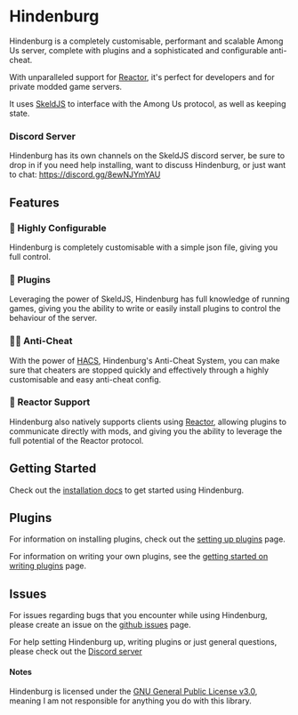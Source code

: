 # Hindenburg
Hindenburg is a completely customisable, performant and scalable Among Us server,
complete with plugins and a sophisticated and configurable anti-cheat.

With unparalleled support for [Reactor](https://github.com/NuclearPowered/Reactor),
it's perfect for developers and for private modded game servers.

It uses [SkeldJS](https://github.com/skeldjs/SkeldJS) to interface with the Among Us
protocol, as well as keeping state.

### Discord Server
Hindenburg has its own channels on the SkeldJS discord server, be sure to drop
in if you need help installing, want to discuss Hindenburg, or just want to chat:
https://discord.gg/8ewNJYmYAU

## Features
### 🎨 Highly Configurable
Hindenburg is completely customisable with a simple json file, giving you full
control.

### 🧩 Plugins
Leveraging the power of SkeldJS, Hindenburg has full knowledge of running games,
giving you the ability to write or easily install plugins to control the behaviour
of the server.

### 👮‍♂️ Anti-Cheat
With the power of [HACS](https://skeldjs.github.io/Hindenburg/pages/Using%20Hindenburg/HACS.html),
Hindenburg's Anti-Cheat System, you can make sure that cheaters are stopped quickly
and effectively through a highly customisable and easy anti-cheat config.

### 🧬 Reactor Support
Hindenburg also natively supports clients using [Reactor](https://github.com/NuclearPowered/Reactor),
allowing plugins to communicate directly with mods, and giving you the ability
to leverage the full potential of the Reactor protocol.

## Getting Started
Check out the [installation docs](https://skeldjs.github.io/Hindenburg/pages/Setting%20Up/Installation.html)
to get started using Hindenburg.

## Plugins
For information on installing plugins, check out the [setting up plugins](https://skeldjs.github.io/Hindenburg/pages/Setting%20Up/Plugins.html)
page.

For information on writing your own plugins, see the [getting started on writing plugins](https://skeldjs.github.io/Hindenburg/pages/Writing%20Plugins/Getting%20Started.html) page.

## Issues
For issues regarding bugs that you encounter while using Hindenburg, please create
an issue on the [github issues](https://github.com/skeldjs/Hindenburg/issues) page.

For help setting Hindenburg up, writing plugins or just general questions, please
check out the [Discord server](#discord-server)

#### Notes
Hindenburg is licensed under the [GNU General Public License v3.0](https://choosealicense.com/licenses/lgpl-3.0/),
meaning I am not responsible for anything you do with this library.